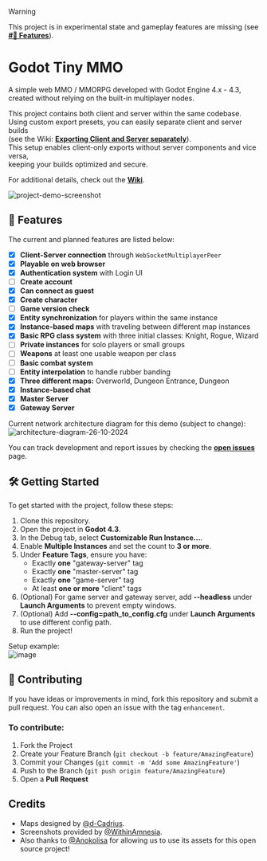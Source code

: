> [!WARNING]  
> This project is in experimental state and gameplay features are missing (see [**#🚀 Features**](#-features)).  

# Godot Tiny MMO

A simple web MMO / MMORPG developed with Godot Engine 4.x - 4.3, created without relying on the built-in multiplayer nodes.  

This project contains both client and server within the same codebase.  
Using custom export presets, you can easily separate client and server builds  
(see the Wiki: [**Exporting Client and Server separately**](https://github.com/SlayHorizon/godot-tiny-mmo-demo/wiki/Exporting-the-project)).  
This setup enables client-only exports without server components and vice versa,  
keeping your builds optimized and secure.  

For additional details, check out the [**Wiki**](https://github.com/SlayHorizon/godot-tiny-mmo-demo/wiki).  

![project-demo-screenshot](https://github.com/user-attachments/assets/ca606976-fd9d-4a92-a679-1f65cb80513a)

## 🚀 Features

The current and planned features are listed below:

- [X] **Client-Server connection** through `WebSocketMultiplayerPeer`
- [x] **Playable on web browser**
- [X] **Authentication system** with Login UI
- [ ] **Create account**
- [x] **Can connect as guest**
- [x] **Create character**
- [ ] **Game version check**
- [X] **Entity synchronization** for players within the same instance
- [X] **Instance-based maps** with traveling between different map instances
- [x] **Basic RPG class system** with three initial classes: Knight, Rogue, Wizard
- [ ] **Private instances** for solo players or small groups
- [ ] **Weapons** at least one usable weapon per class
- [ ] **Basic combat system**
- [ ] **Entity interpolation** to handle rubber banding
- [x] **Three different maps:** Overworld, Dungeon Entrance, Dungeon
- [x] **Instance-based chat**
- [x] **Master Server**
- [x] **Gateway Server**

Current network architecture diagram for this demo (subject to change):  
![architecture-diagram-26-10-2024](https://github.com/user-attachments/assets/78b1cce2-b070-4544-8ecd-59784743c7a0)


You can track development and report issues by checking the [**open issues**](https://github.com/SlayHorizon/godot-tiny-mmo-template/issues) page.

## 🛠️ Getting Started

To get started with the project, follow these steps:
1. Clone this repository.
2. Open the project in **Godot 4.3**.
3. In the Debug tab, select **Customizable Run Instance...**.
4. Enable **Multiple Instances** and set the count to **3 or more**.
5. Under **Feature Tags**, ensure you have:
   - Exactly **one** "gateway-server" tag
   - Exactly **one** "master-server" tag
   - Exactly **one** "game-server" tag
   - At least **one or more** "client" tags
7. (Optional) For game server and gateway server, add **--headless** under **Launch Arguments** to prevent empty windows.
8. (Optional) Add **--config=path_to_config.cfg** under **Launch Arguments** to use different config path.
9. Run the project!

Setup example:  
![image](https://github.com/user-attachments/assets/abd2fd11-bb29-4d90-92c4-a8aefcdd7d52)  

## 🤝 Contributing

If you have ideas or improvements in mind, fork this repository and submit a pull request. You can also open an issue with the tag `enhancement`.

### To contribute:
1. Fork the Project
2. Create your Feature Branch (`git checkout -b feature/AmazingFeature`)
3. Commit your Changes (`git commit -m 'Add some AmazingFeature'`)
4. Push to the Branch (`git push origin feature/AmazingFeature`)
5. Open a **Pull Request**

## Credits
- Maps designed by [@d-Cadrius](https://github.com/d-Cadrius).
- Screenshots provided by [@WithinAmnesia](https://github.com/WithinAmnesia).  
- Also thanks to [@Anokolisa](https://anokolisa.itch.io/dungeon-crawler-pixel-art-asset-pack) for allowing us to use its assets for this open source project!
